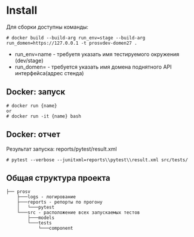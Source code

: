 # Install

Для сборки доступны команды:
```
# docker build --build-arg run_env=stage --build-arg run_domen=https://127.0.0.1 -t prosvdev-domen27 .
```
* run_env=name - требуетя указать имя тестируемого окружения (dev/stage)
* run_domen= - требуется указать имя домена поднятного API интерфейса(адрес стенда) 

## Docker: запуск

```
# docker run {name}
or
# docker run -it {name} bash
```
## Docker: отчет
Результат запуска:
reports/pytest/result.xml
```
# pytest --verbose --junitxml=reports\\pytest\\result.xml src/tests/
```
## Общая структура проекта
```
├── prosv
    ├───logs - логирование
    ├───reports - репорты по прогону
    │   └───pytest
    └───src - расположение всех запускаемых тестов
        ├───models
        └───tests
            └───component
```